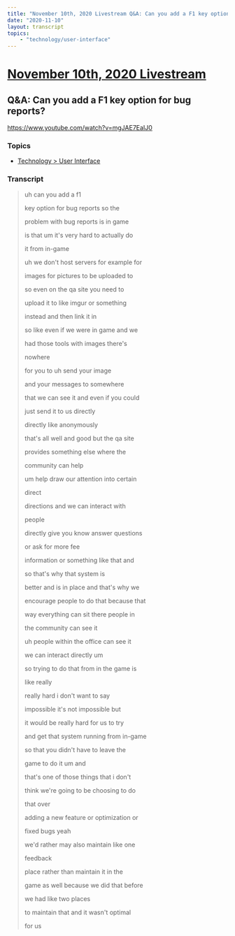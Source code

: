 ```yaml
---
title: "November 10th, 2020 Livestream Q&A: Can you add a F1 key option for bug reports?"
date: "2020-11-10"
layout: transcript
topics:
    - "technology/user-interface"
---
```

# [November 10th, 2020 Livestream](../2020-11-10.md)
## Q&A: Can you add a F1 key option for bug reports?
https://www.youtube.com/watch?v=mgJAE7EaIJ0

### Topics
* [Technology > User Interface](../topics/technology/user-interface.md)

### Transcript

> uh can you add a f1
>
> key option for bug reports so the
>
> problem with bug reports is in game
>
> is that um it's very hard to actually do
>
> it from in-game
>
> uh we don't host servers for example for
>
> images for pictures to be uploaded to
>
> so even on the qa site you need to
>
> upload it to like imgur or something
>
> instead and then link it in
>
> so like even if we were in game and we
>
> had those tools with images there's
>
> nowhere
>
> for you to uh send your image
>
> and your messages to somewhere
>
> that we can see it and even if you could
>
> just send it to us directly
>
> directly like anonymously
>
> that's all well and good but the qa site
>
> provides something else where the
>
> community can help
>
> um help draw our attention into certain
>
> direct
>
> directions and we can interact with
>
> people
>
> directly give you know answer questions
>
> or ask for more fee
>
> information or something like that and
>
> so that's why that system is
>
> better and is in place and that's why we
>
> encourage people to do that because that
>
> way everything can sit there people in
>
> the community can see it
>
> uh people within the office can see it
>
> we can interact directly um
>
> so trying to do that from in the game is
>
> like really
>
> really hard i don't want to say
>
> impossible it's not impossible but
>
> it would be really hard for us to try
>
> and get that system running from in-game
>
> so that you didn't have to leave the
>
> game to do it um and
>
> that's one of those things that i don't
>
> think we're going to be choosing to do
>
> that over
>
> adding a new feature or optimization or
>
> fixed bugs yeah
>
> we'd rather may also maintain like one
>
> feedback
>
> place rather than maintain it in the
>
> game as well because we did that before
>
> we had like two places
>
> to maintain that and it wasn't optimal
>
> for us
